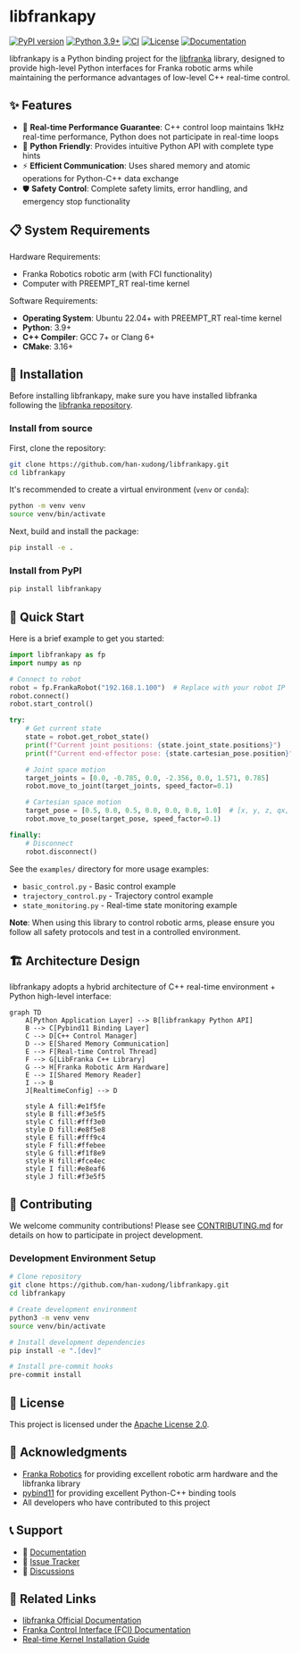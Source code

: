 # libfrankapy

 [![PyPI version](https://img.shields.io/pypi/v/libfrankapy?color=3776AB)](https://pypi.org/project/libfrankapy/) [![Python 3.9+](https://img.shields.io/badge/python-3.9+-3776AB)](https://www.python.org/downloads/) [![CI](https://img.shields.io/github/actions/workflow/status/han-xudong/libfrankapy/ci.yml?label=CI)](https://github.com/han-xudong/libfrankapy/actions) [![License](https://img.shields.io/badge/License-Apache%202.0-3DA639)](https://opensource.org/licenses/Apache-2.0) [![Documentation](https://img.shields.io/badge/Documentation-newest-5C73E7)](https://han-xudong.github.io/libfrankapy/)

libfrankapy is a Python binding project for the [libfranka](https://github.com/frankarobotics/libfranka) library, designed to provide high-level Python interfaces for Franka robotic arms while maintaining the performance advantages of low-level C++ real-time control.

## ✨ Features

- 🚀 **Real-time Performance Guarantee**: C++ control loop maintains 1kHz real-time performance, Python does not participate in real-time loops
- 🐍 **Python Friendly**: Provides intuitive Python API with complete type hints
- ⚡ **Efficient Communication**: Uses shared memory and atomic operations for Python-C++ data exchange
- 🛡️ **Safety Control**: Complete safety limits, error handling, and emergency stop functionality

## 📋 System Requirements

Hardware Requirements:

- Franka Robotics robotic arm (with FCI functionality)
- Computer with PREEMPT_RT real-time kernel

Software Requirements:

- **Operating System**: Ubuntu 22.04+ with PREEMPT_RT real-time kernel
- **Python**: 3.9+
- **C++ Compiler**: GCC 7+ or Clang 6+
- **CMake**: 3.16+

## 🚀 Installation

Before installing libfrankapy, make sure you have installed libfranka following the [libfranka repository](https://github.com/frankarobotics/libfranka).

### Install from source

First, clone the repository:

```bash
git clone https://github.com/han-xudong/libfrankapy.git
cd libfrankapy
```

It's recommended to create a virtual environment (`venv` or `conda`):

```bash
python -m venv venv
source venv/bin/activate
```

Next, build and install the package:

```bash
pip install -e .
```

### Install from PyPI

```bash
pip install libfrankapy
```

## 🎯 Quick Start

Here is a brief example to get you started:

```python
import libfrankapy as fp
import numpy as np

# Connect to robot
robot = fp.FrankaRobot("192.168.1.100")  # Replace with your robot IP
robot.connect()
robot.start_control()

try:
    # Get current state
    state = robot.get_robot_state()
    print(f"Current joint positions: {state.joint_state.positions}")
    print(f"Current end-effector pose: {state.cartesian_pose.position}")

    # Joint space motion
    target_joints = [0.0, -0.785, 0.0, -2.356, 0.0, 1.571, 0.785]
    robot.move_to_joint(target_joints, speed_factor=0.1)

    # Cartesian space motion
    target_pose = [0.5, 0.0, 0.5, 0.0, 0.0, 0.0, 1.0]  # [x, y, z, qx, qy, qz, qw]
    robot.move_to_pose(target_pose, speed_factor=0.1)

finally:
    # Disconnect
    robot.disconnect()
```

See the `examples/` directory for more usage examples:

- `basic_control.py` - Basic control example
- `trajectory_control.py` - Trajectory control example
- `state_monitoring.py` - Real-time state monitoring example

**Note**: When using this library to control robotic arms, please ensure you follow all safety protocols and test in a controlled environment.

## 🏗️ Architecture Design

libfrankapy adopts a hybrid architecture of C++ real-time environment + Python high-level interface:

```mermaid
graph TD
    A[Python Application Layer] --> B[libfrankapy Python API]
    B --> C[Pybind11 Binding Layer]
    C --> D[C++ Control Manager]
    D --> E[Shared Memory Communication]
    E --> F[Real-time Control Thread]
    F --> G[LibFranka C++ Library]
    G --> H[Franka Robotic Arm Hardware]
    E --> I[Shared Memory Reader]
    I --> B
    J[RealtimeConfig] --> D
    
    style A fill:#e1f5fe
    style B fill:#f3e5f5
    style C fill:#fff3e0
    style D fill:#e8f5e8
    style E fill:#fff9c4
    style F fill:#ffebee
    style G fill:#f1f8e9
    style H fill:#fce4ec
    style I fill:#e8eaf6
    style J fill:#f3e5f5
```

## 🤝 Contributing

We welcome community contributions! Please see [CONTRIBUTING.md](CONTRIBUTING.md) for details on how to participate in project development.

### Development Environment Setup

```bash
# Clone repository
git clone https://github.com/han-xudong/libfrankapy.git
cd libfrankapy

# Create development environment
python3 -m venv venv
source venv/bin/activate

# Install development dependencies
pip install -e ".[dev]"

# Install pre-commit hooks
pre-commit install
```

## 📄 License

This project is licensed under the [Apache License 2.0](LICENSE).

## 🙏 Acknowledgments

- [Franka Robotics](https://www.franka.de/) for providing excellent robotic arm hardware and the libfranka library
- [pybind11](https://github.com/pybind/pybind11) for providing excellent Python-C++ binding tools
- All developers who have contributed to this project

## 📞 Support

- 📖 [Documentation](https://libfrankapy.readthedocs.io/)
- 🐛 [Issue Tracker](https://github.com/han-xudong/libfrankapy/issues)
- 💬 [Discussions](https://github.com/han-xudong/libfrankapy/discussions)

## 🔗 Related Links

- [libfranka Official Documentation](https://frankarobotics.github.io/docs/)
- [Franka Control Interface (FCI) Documentation](https://frankarobotics.github.io/docs/control_interface.html)
- [Real-time Kernel Installation Guide](https://frankarobotics.github.io/docs/installation_linux.html#setting-up-the-real-time-kernel)
